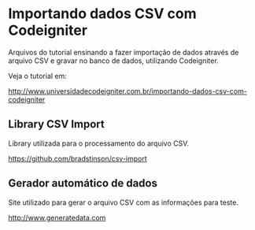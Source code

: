 # Importando dados CSV com Codeigniter

Arquivos do tutorial ensinando a fazer importação de dados através de arquivo CSV e gravar no banco de dados, utilizando Codeigniter.

Veja o tutorial em:

http://www.universidadecodeigniter.com.br/importando-dados-csv-com-codeigniter


## Library CSV Import

Library utilizada para o processamento do arquivo CSV.

https://github.com/bradstinson/csv-import


## Gerador automático de dados

Site utilizado para gerar o arquivo CSV com as informações para teste.

http://www.generatedata.com
